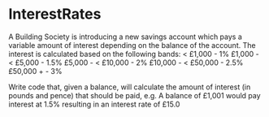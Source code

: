 InterestRates
==============
A Building Society is introducing a new savings account which pays a variable amount of interest depending on the balance of the account. The interest is calculated based on the following bands: < £1,000 - 1% 
 £1,000 - < £5,000 - 1.5% 
 £5,000 - < £10,000 - 2% 
 £10,000 - < £50,000 - 2.5% 
 £50,000 + - 3% 
 
Write code that, given a balance, will calculate the amount of interest (in pounds and pence) that should be paid, e.g. A balance of £1,001 would pay interest at 1.5% resulting in an interest rate of £15.0